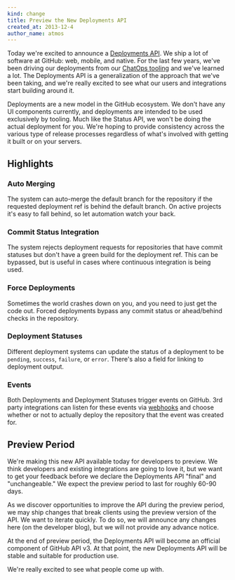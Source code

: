 ```yaml
---
kind: change
title: Preview the New Deployments API
created_at: 2013-12-4
author_name: atmos
---
```


Today we're excited to announce a [Deployments API][docs]. We ship a lot of
software at GitHub: web, mobile, and native. For the last few years, we've been
driving our deployments from our [ChatOps tooling][chatops] and we've learned a
lot. The Deployments API is a generalization of the approach that we've been
taking, and we're really excited to see what our users and integrations start
building around it.

Deployments are a new model in the GitHub ecosystem. We don't have any UI
components currently, and deployments are intended to be used exclusively by
tooling.  Much like the Status API, we won't be doing the actual deployment for
you. We're hoping to provide consistency across the various type of release
processes regardless of what's involved with getting it built or on your
servers.

## Highlights

### Auto Merging

The system can auto-merge the default branch for the repository if the
requested deployment ref is behind the default branch. On active projects it's
easy to fall behind, so let automation watch your back.

### Commit Status Integration

The system rejects deployment requests for repositories that have commit
statuses but don't have a green build for the deployment ref. This can be
bypassed, but is useful in cases where continuous integration is being used.

### Force Deployments

Sometimes the world crashes down on you, and you need to just get the code out.
Forced deployments bypass any commit status or ahead/behind checks in the
repository.

### Deployment Statuses

Different deployment systems can update the status of a deployment to be
`pending`, `success`, `failure`, or `error`. There's also a field for linking
to deployment output.

### Events

Both Deployments and Deployment Statuses trigger events on GitHub. 3rd party
integrations can listen for these events via [webhooks][hooks] and choose
whether or not to actually deploy the repository that the event was created for.

## Preview Period

We're making this new API available today for developers to preview.  We think
developers and existing integrations are going to love it, but we want to get
your feedback before we declare the Deployments API "final" and "unchangeable."
We expect the preview period to last for roughly 60-90 days.

As we discover opportunities to improve the API during the preview period, we
may ship changes that break clients using the preview version of the API. We
want to iterate quickly. To do so, we will announce any changes here (on the
developer blog), but we will not provide any advance notice.

At the end of preview period, the Deployments API will become an official
component of GitHub API v3. At that point, the new Deployments API will be
stable and suitable for production use.

We're really excited to see what people come up with.

[docs]: /v3/repos/deployments/
[hooks]: /v3/repos/hooks/
[chatops]: https://speakerdeck.com/jnewland/chatops
[contact]: https://github.com/contact?form[subject]=Deployments+API
